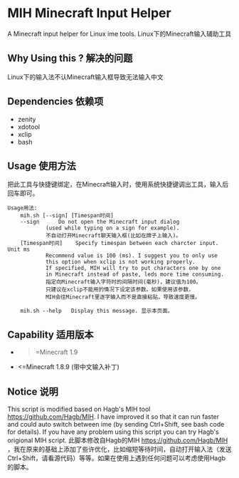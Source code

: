 # MIH Minecraft Input Helper
A Minecraft input helper for Linux ime tools. Linux下的Minecraft输入辅助工具  
## Why Using this ? 解决的问题
Linux下的输入法不认Minecraft输入框导致无法输入中文  
## Dependencies 依赖项
* zenity  
* xdotool
* xclip
* bash
  
## Usage 使用方法
把此工具与快捷键绑定，在Minecraft输入时，使用系统快捷键调出工具，输入后回车即可。  
```
Usage用法:
	mih.sh [--sign] [Timespan时间]
	--sign		Do not open the Minecraft input dialog
			(used while typing on a sign for example).
			不自动打开Minecraft聊天输入框(比如在牌子上输入)。
	[Timespan时间]	Specify timespan between each charcter input. Unit ms
			Recommend value is 100 (ms). I suggest you to only use
			this option when xclip is not working properly.
			If specified, MIH will try to put characters one by one
			in Minecraft instead of paste, leds more time consuming.
			指定向Minecraft输入字符时的间隔时间(毫秒)，建议值为100。
			只建议在xclip不能用的情况下设定该参数。如果使用该参数，
			MIH会往Minecraft里逐字输入而不是直接粘贴，导致速度更慢。

	mih.sh --help	Display this message. 显示本页面。
```
## Capability 适用版本
* >=Minecraft 1.9
* <=Minecraft 1.8.9 (带中文输入补丁)

## Notice 说明
This script is modified based on Hagb's MIH tool https://github.com/Hagb/MIH. I have improved it so that it can run faster and could auto switch between ime (by sending Ctrl+Shift, see bash code for details). If you have any problem using this script you can try Hagb's origional MIH script.
此脚本修改自Hagb的MIH https://github.com/Hagb/MIH ，我在原来的基础上添加了些许优化，比如缩短等待时间，自动打开输入法（发送Ctrl+Shift，请看源代码）等等。如果在使用上遇到任何问题可以考虑使用Hagb的脚本。
